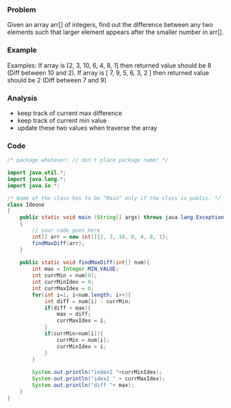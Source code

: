 ### Problem
Given an array arr[] of integers, find out the difference between any two elements such that larger element appears after the smaller number in arr[].

### Example
Examples: If array is [2, 3, 10, 6, 4, 8, 1] then returned value should be 8 (Diff between 10 and 2). If array is [ 7, 9, 5, 6, 3, 2 ] then returned value should be 2 (Diff between 7 and 9)

### Analysis
- keep track of current max difference
- keep track of current min value
- update these two values when traverse the array

### Code
```java
/* package whatever; // don't place package name! */

import java.util.*;
import java.lang.*;
import java.io.*;

/* Name of the class has to be "Main" only if the class is public. */
class Ideone
{
	public static void main (String[] args) throws java.lang.Exception
	{
		// your code goes here
		int[] arr = new int[]{2, 3, 10, 6, 4, 8, 1};
		findMaxDiff(arr);
	}
	
	public static void findMaxDiff(int[] num){
		int max = Integer.MIN_VALUE;
		int currMin = num[0];
		int currMinIdex = 0;
		int currMaxIdex = 0;
		for(int i=1; i<num.length; i++){
			int diff = num[i] - currMin;
			if(diff > max){
				max = diff;
				currMaxIdex = i;
			}
			if(currMin>num[i]){ 
				currMin = num[i];
				currMinIdex = i;
			}
		}
		
		System.out.println("index1 "+currMinIdex);
		System.out.println("idex2 " + currMaxIdex);
		System.out.println("diff "+ max);
	}
}
```
